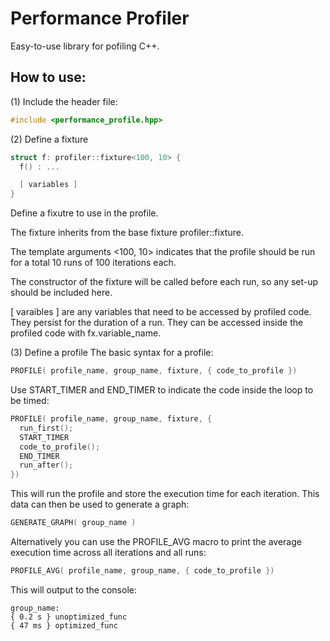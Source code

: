 # Performance Profiler

Easy-to-use library for pofiling C++.

## How to use:

(1) Include the header file:
```cpp
#include <performance_profile.hpp>
```
(2) Define a fixture
```cpp
struct f: profiler::fixture<100, 10> {
  f() : ...

  [ variables ]
}
```
Define a fixutre to use in the profile.

The fixture inherits from the base fixture profiler::fixture.

The template arguments <100, 10> indicates that the profile should be run for a total 10 runs of 100 iterations each.

The constructor of the fixture will be called before each run, so any set-up should be included here.

[ varaibles ] are any variables that need to be accessed by profiled code. They persist for the duration of a run.
They can be accessed inside the profiled code with fx.variable_name.

(3) Define a profile
The basic syntax for a profile:
```cpp
PROFILE( profile_name, group_name, fixture, { code_to_profile })
```
Use START_TIMER and END_TIMER to indicate the code inside the loop to be timed:
```cpp
PROFILE( profile_name, group_name, fixture, {
  run_first();
  START_TIMER
  code_to_profile();
  END_TIMER
  run_after();
})
```
This will run the profile and store the execution time for each iteration. This data can then be used to generate
a graph:
```cpp
GENERATE_GRAPH( group_name )
```
Alternatively you can use the PROFILE_AVG macro to print the average execution time across all iterations and all runs:
```cpp
PROFILE_AVG( profile_name, group_name, { code_to_profile })
```
This will output to the console:
```
group_name:
{ 0.2 s } unoptimized_func
{ 47 ms } optimized_func
```
